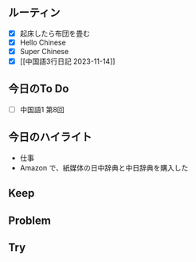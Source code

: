 ## ルーティン
- [x] 起床したら布団を畳む
- [x] Hello Chinese
- [x] Super Chinese
- [x] [[中国語3行日記 2023-11-14]]
## 今日のTo Do
- [ ] 中国語1 第8回
## 今日のハイライト
- 仕事
- Amazon で、紙媒体の日中辞典と中日辞典を購入した
## Keep
## Problem
## Try
